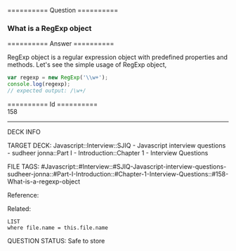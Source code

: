 ========== Question ==========  

### What is a RegExp object  

========== Answer ==========  

RegExp object is a regular expression object with predefined properties and
methods. Let's see the simple usage of RegExp object,

```javascript
var regexp = new RegExp('\\w+');
console.log(regexp);
// expected output: /\w+/
```

========== Id ==========  
158

---

DECK INFO

TARGET DECK: Javascript::Interview::SJIQ - Javascript interview questions - sudheer jonna::Part I - Introduction::Chapter 1 - Interview Questions

FILE TAGS: #Javascript::#Interview::#SJIQ-Javascript-interview-questions-sudheer-jonna::#Part-I-Introduction::#Chapter-1-Interview-Questions::#158-What-is-a-regexp-object

Reference:

Related:

```dataview
LIST
where file.name = this.file.name
```

QUESTION STATUS: Safe to store

